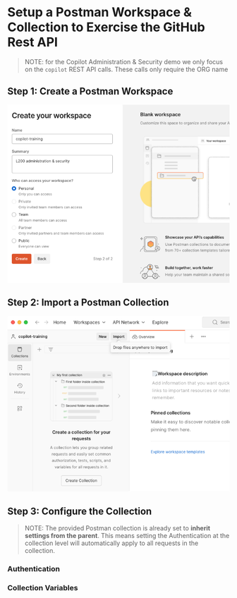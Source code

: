 # Setup a Postman Workspace & Collection to Exercise the GitHub Rest API

> NOTE: for the Copilot Administration & Security demo we only focus on the `copilot` REST API calls. These calls only require the ORG name

## Step 1: Create a Postman Workspace

![postman1](docs/images/postman-create-workspace.png)

## Step 2: Import a Postman Collection

![postman2](docs/images/postman-import-collection.png)

## Step 3: Configure the Collection

> NOTE: The provided Postman collection is already set to **inherit settings from the parent**. This means setting the Authentication at the collection level will automatically apply to all requests in the collection.
### Authentication

### Collection Variables


